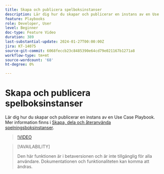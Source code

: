 ```yaml
---
title: Skapa och publicera spelboksinstanser
description: Lär dig hur du skapar och publicerar en instans av en Use Case Playbook.
feature: Playbooks
role: Developer, User
level: Beginner
doc-type: Feature Video
duration: 389
last-substantial-update: 2024-01-27T00:00:00Z
jira: KT-14075
source-git-commit: 6068feccb23c8485390e64cd79e021167b1271a8
workflow-type: tm+mt
source-wordcount: '68'
ht-degree: 0%

---
```



# Skapa och publicera spelboksinstanser

Lär dig hur du skapar och publicerar en instans av en Use Case Playbook. Mer information finns i [Skapa, dela och återanvända spelningsboksinstanser](https://experienceleague.adobe.com/docs/experience-platform/use-case-playbooks/playbooks/create-share-reuse.html).

>[!VIDEO](https://video.tv.adobe.com/v/3427058/?learn=on)

>[!AVAILABILITY]
>
>Den här funktionen är i betaversionen och är inte tillgänglig för alla användare. Dokumentationen och funktionaliteten kan komma att ändras.